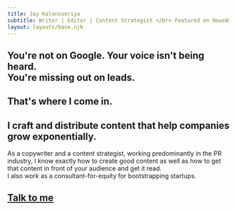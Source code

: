```yaml
---
title: Jay Kalansooriya 
subtitle: Writer | Editor | Content Strategist </br> Featured on NewsWire, Metro Gazette, Indie Hackers, Brandjaxed, etc.
layout: layouts/base.njk
---
```



## You're not on Google. Your voice isn't being heard. </br> You're missing out on leads.
## That's where I come in.
## I craft and distribute content that help companies grow exponentially. 

As a copywriter and a content strategist, working predominantly in the PR industry, I know exactly how to create good content as well as how to get that content in front of your audience and get it read. </br>
I also work as a consultant-for-equity for bootstrapping startups.

## [Talk to me](mailto:sajanajk@gmail.com)
